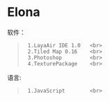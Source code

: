 # Elona

软件：                    <br>
>      1.LayaAir IDE 1.0   <br>
>      2.Tiled Map 0.16    <br>
>      3.Photoshop         <br>
>      4.TexturePackage    <br>

语言:                     <br>
>      1.JavaScript        <br>


